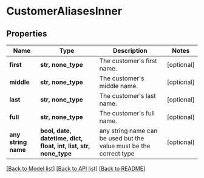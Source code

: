 # CustomerAliasesInner


## Properties
Name | Type | Description | Notes
------------ | ------------- | ------------- | -------------
**first** | **str, none_type** | The customer&#39;s first name. | [optional] 
**middle** | **str, none_type** | The customer&#39;s middle name. | [optional] 
**last** | **str, none_type** | The customer&#39;s last name. | [optional] 
**full** | **str, none_type** | The customer&#39;s full name. | [optional] 
**any string name** | **bool, date, datetime, dict, float, int, list, str, none_type** | any string name can be used but the value must be the correct type | [optional]

[[Back to Model list]](../README.md#documentation-for-models) [[Back to API list]](../README.md#documentation-for-api-endpoints) [[Back to README]](../README.md)


